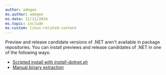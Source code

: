 ```yaml
---
author: adegeo
ms.author: adegeo
ms.date: 11/11/2024
ms.topic: include
ms.custom: linux-related-content
---
```


Preview and release candidate versions of .NET aren't available in package repositories. You can install previews and release candidates of .NET in one of the following ways:

- [Scripted install with _install-dotnet.sh_](../linux-scripted-manual.md#scripted-install)
- [Manual binary extraction](../linux-scripted-manual.md#manual-install)
